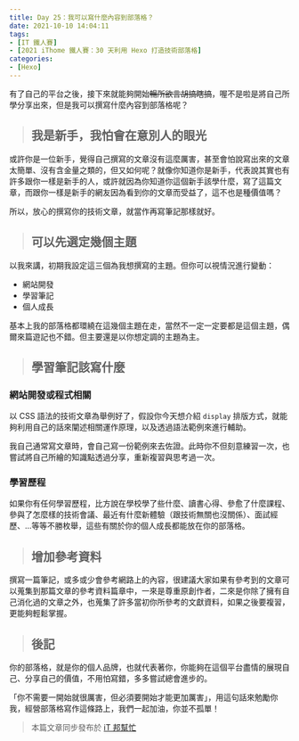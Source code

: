 ```yaml
---
title: Day 25：我可以寫什麼內容到部落格？
date: 2021-10-10 14:04:11
tags:
- [IT 鐵人賽]
- [2021 iThome 鐵人賽：30 天利用 Hexo 打造技術部落格]
categories:
- [Hexo]
---
```


有了自己的平台之後，接下來就能夠開始~~暢所欲言胡搞瞎搞~~，喔不是啦是將自己所學分享出來，但是我可以撰寫什麼內容到部落格呢？

<!-- more -->

 > ## 我是新手，我怕會在意別人的眼光

或許你是一位新手，覺得自己撰寫的文章沒有這麼厲害，甚至會怕說寫出來的文章太簡單、沒有含金量之類的，但又如何呢？就像你知道你是新手，代表說其實也有許多跟你一樣是新手的人，或許就因為你知道你這個新手該學什麼，寫了這篇文章，而跟你一樣是新手的網友因為看到你的文章而受益了，這不也是種價值嗎？

所以，放心的撰寫你的技術文章，就當作再寫筆記那樣就好。

> ## 可以先選定幾個主題

以我來講，初期我設定這三個為我想撰寫的主題。但你可以視情況進行變動：

* 網站開發
* 學習筆記
* 個人成長

基本上我的部落格都環繞在這幾個主題在走，當然不一定一定要都是這個主題，偶爾來篇遊記也不錯。但主要還是以你想定調的主題為主。

> ## 學習筆記該寫什麼

### 網站開發或程式相關

以 CSS 語法的技術文章為舉例好了，假設你今天想介紹 `display` 排版方式，就能夠利用自己的話來闡述相關運作原理，以及透過語法範例來進行輔助。

我自己通常寫文章時，會自己寫一份範例來去佐證。此時你不但刻意練習一次，也嘗試將自己所繪的知識點透過分享，重新複習與思考過一次。

### 學習歷程

如果你有任何學習歷程，比方說在學校學了些什麼、讀書心得、參愈了什麼課程、參與了怎麼樣的技術會議、最近有什麼新體驗（跟技術無關也沒關係）、面試經歷、...等等不勝枚舉，這些有關於你的個人成長都能放在你的部落格。

> ## 增加參考資料

撰寫一篇筆記，或多或少會參考網路上的內容，很建議大家如果有參考到的文章可以蒐集到那篇文章的參考資料篇章中，一來是尊重原創作者，二來是你除了擁有自己消化過的文章之外，也蒐集了許多當初你所參考的文獻資料，如果之後要複習，更能夠輕鬆掌握。

> ## 後記

你的部落格，就是你的個人品牌，也就代表著你，你能夠在這個平台盡情的展現自己、分享自己的價值，不用怕寫錯，多多嘗試總會進步的。

「你不需要一開始就很厲害，但必須要開始才能更加厲害」，用這句話來勉勵你我，經營部落格寫作這條路上，我們一起加油，你並不孤單！

> 本篇文章同步發布於 [iT 邦幫忙](https://ithelp.ithome.com.tw/articles/10280044)